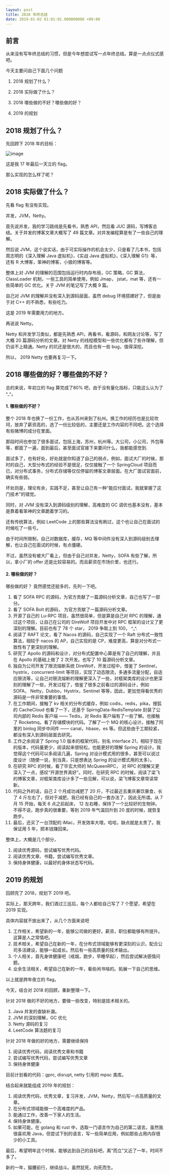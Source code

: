 ```yaml
---
layout: post
title: 2018 年终总结
date: 2019-01-02 01:01:01.000000000 +09:00
---
```

## 前言

从来没有写年终总结的习惯，但是今年想尝试写一点年终总结。算是一点点仪式感吧。

今天主要问自己下面几个问题

1. 2018 规划了什么？

2. 2018 实际做了什么？

3. 2018 哪些做的不好？哪些做的好？

4. 2019 的规划


## 2018 规划了什么？

先回顾下 2018 年的目标：

![image](https://user-images.githubusercontent.com/24973360/50734297-1554d500-11d8-11e9-817c-e9fa2e5ab178.png)


这是我 17 年最后一天立的 flag。

那么实现的怎么样了呢？

## 2018 实际做了什么？

先看 flag 有没有实现。

并发，JVM，Netty。

首先说并发，我的学习路线是先看书，熟悉 API，然后看 JUC 源码，写博客总结。关于并发的博客文章大概写了 49 篇文章。对并发编程算是有了一些自己的理解。

然后说 JVM，这个说实话，由于可实际操作的机会太少，只是看了几本书，包括周志明的《深入理解 Java 虚拟机》，《实战 Java 虚拟机》，《深入理解 G1》等，还有 R 大博客，笨神的博客，小狼的博客等。

整体上对 JVM 的理解的范围包括运行时内存布局，GC 策略，GC 算法，ClassLoader 机制，一些工具的简单使用，例如 Jmap， jstat，mat 等，还有一些简单的 GC 优化。关于 JVM 的笔记写了大概  9 篇。

自己对 JVM 的理解并没有深入到源码层面，虽然 debug 环境搭建好了，但是由于对 C++ 的不熟悉，有些吃力。

这是 2019 年需要用力的地方。

再说说 Netty。

Netty 和并发学习类似，都是先熟悉 API，再看书，看源码，和网友讨论等，写了大概 20 篇源码分析的文章。对 Netty 的线程模型和一些优化都有了些许理解，但仍谈不上精通。Netty 的坑还是很大的，而且也有一些 bug，值得深挖。


所以， 2019 Netty 也要再复习一下。

## 2018 哪些做的好？哪些做的不好？

总的来说，年初立的 flag 算完成了80% 吧，由于没有量化指标，只能这么认为了 ^_^。

#### 1. 哪些做的不好？

整个 2018 年也换了一份工作，也从苏州来到了杭州。换工作的经历也是比较坎坷，放弃了薪资高的，选了一份比较低的，主要还是工作内容的不同吧。这个选择有些赌博的成分在里面。


那段时间也参加了很多面试，包括上海，苏州，杭州等。大公司，小公司，外包等等，都面了一遍，面到最后，甚至面试官接下来要问什么，我都能感觉到.

面试多了，也有好处，好处就是你知道了自己的弱点，例如，面试大厂的时候，那时的自己，大型分布式的经验不是很足，仅仅接触了一个 SpringCloud 项目而已，对分布式事务，分布式存储等仅仅停留的博客文章层面。在大厂面试官面前，确实有些弱。

坏处则是，理论有余，实践不足，甚至让自己有一种“能应付面试，我就掌握了这门技术”的错觉。

同时，对 JVM 没有深入到源码级别的理解，高难度的 GC  调优也基本没有，基本是靠着看笨神的文章跪着学习的。

还有传统算法，例如 LeetCode 上的那些算法没有刷过，这个也让自己在面试的时候吃了一些亏。

由于时间所限制，自己对数据库，缓存，MQ 等中间件没有深入到源码级别去理解，也让自己在面试的时候，有点僵硬。

不过，虽然没有被大厂看上，但由于自己对并发，Netty，SOFA 有些了解，所以，拿小厂的 offer 还是比较容易的。而且薪资在市场价里，也还行。



#### 2. 哪些做的好？

哪些做的好？ 竟然感觉还挺多的，先列一下吧。

1. 看了 SOFA RPC 的源码，为官方贡献了一篇源码分析文章，自己也写了一部分。
2. 看了 SOFA Bolt 的源码， 为官方贡献了一篇源码分析文章。
3. 开源了自己的 Lu-RPC 项目，虽然很简单，但是算是自己对 RPC 的理解，通过这个项目，让自己在公司的 DireWolf 项目开发中对 RPC 框架的设计又了更深刻的理解。目前也有了 78 个 star， 2019 争取上到 100， ^_^.
4. 阅读了 RAFT 论文，看了 Nacos 的源码，自己实现了一个 Raft 分布式一致性算法，相较于 nacos 的 AP，自己实现的是 CP，难度更高，算是对分布式一致性有了更深刻的理解。
5. 研究了 Apollo 的源码和设计，对分布式配置中心算是有了自己的理解，并且在 Apollo 的基础上做了 2 次开发。也写了 10 篇源码分析文章。
6. 独自为公司开发了限流熔断系统 DireWolf，开发过程中，借鉴了 Sentinel，hystrix，concurrent-limit 等项目，实现了动态限流，多通多流量分配，自适应限流等，让自己对限流熔断的理解更深入了一些，对框架类库的设计也更深刻的理解了一些，开发过程了，借鉴了很多之前看过的源码设计，例如 SOFA， Netty，Dubbo，Hystrix，Sentinel 等等，因此，更加觉得看优秀的源码是一件非常重要的事情。
7. 在工作期间，接触了 kv 相关的分布式缓存，例如 codis，redis，pika，搜狐的 CacheCloud 也看了一下，还基于 SpirngData-RedisTemplate 封装了公司内部的 Redis 客户端 —— Tedis，对  Redis 客户端有了一些了解。也接触了 Rocketmq，看了存储模块的代码。了解了一个 MQ 的核心设计。接触了阿里的 binlog 同步中间件 —— canal，hbase，es 等。但这些由于工期较紧，都没有深入到源码层面去研究。
8. 工作之余阅读了 Spring 1.0 版本的框架代码，别名 interface 21，相较于现在的版本，代码量更少，阅读起来很轻松，也能更好的理解 Spring 的设计。我觉得这个代码可以多阅读几遍，Spring 对设计模式用的很多，甚至可以说过度设计（随便一说，别当真，只是想表达 Spring 的设计模式用的太多）。
9. 在研究 RPC 的时候，看了毕玄大师的 McQueenRPC， 对 RPC 的理解又更深入了一点，感叹“开源世界真好”。同时，在研究 RPC 的时候，阅读了梁飞的博客文章，对框架类库设计多了一些见解，可以说，梁飞博客文章常读常新。
10. 代码之外的话，自己 2 个月成功减肥了 20 斤，不过最近去重庆暴饮暴食，长了 4 斤左右了，但对于减肥，我已经有自己的一套办法了，因此无所谓。从 7 月 15 开始，每天 6 点之前起床， 12 左右睡，保持了一个比较好的生物钟。不得不说，跑步真的很重要，等到 2019 年气温回升到 20 度的时候，就恢复跑步。
11. 最后，还买了一台顶配的 iMac，开发效率大增。哈哈，缺点就是太贵了。我保证用 5 年，把本钱赚回来。


整体上，大概是几个部分，
1. 阅读优秀源码，尝试编写优秀代码。
2. 阅读优秀文章、书籍，尝试编写优秀文章。
3. 保持身体健康，以最好的身体状态写代码。

## 2019 的规划

回顾完了 2018，规划下 2019 吧。

实际上，那天跨年，我们酒过三巡后，每个人都给自己写了 7 个愿望，希望在 2019 实现。

具体内容就不放出来了，从几个方面来说吧
1. 工作相关，希望新的一年，能够公司做的更好。薪资，职位都能够有所提升。这算是人之常情吧。
2. 技术相关，希望自己在新的一年，在分布式领域能够有更深刻的认识，配合公司多活建设，能够一起成长。然后有一些高质量的技术输出。
3. 个人相关，首先身体健康吧（戒烟，跑步，早睡早起），然后尝试解决感情问题。
4. 业余生活相关，希望自己在新的一年，看些闲书啥的。拓展一下自己的思维。


以上就是跨年夜立的 flag。


今天，结合对 2018 的回顾，重新整理一下。

针对 2018 做的不好的地方，要做一些改变，特别是技术相关的。
1. Java 并发的查缺补漏。
2. JVM 的深刻理解，GC 优化
3. Netty 源码的复习
4. LeetCode 算法题的复习

针对 2018 年做的好的地方，需要继续保持
1. 阅读优秀代码，阅读优秀文章和书籍
2. 尝试编写优秀代码，尝试编写优秀文章
3. 保持身体健康

目前计划看的代码：gprc, disrupt, netty 引用的 mpsc 类库。

结合起来就能组成 2019 年的规划：
1. 阅读优秀代码，优秀文章，复习并发，JVM，Netty，然后写一点高质量的文章。
2. 在分布式领域能做一个高难度的产品。
3. 能通过工作，改善一下家人的生活。
4. 保持身体健康。
5. 如果可能，在 golang 和 rust 中，选取一门语言作为自己的第二语言。虽然我很喜欢用 Java，但尝试下别的语言，写一些简单应用，例如那些占用内存很少的小工具。


最后，希望明年这个时候，能够达到自己的目标吧，离“而立”又近了一年，时间不多了。
 
新的一年，猫腰前行，继续战斗。虽然犹死，向死而生。 
 





